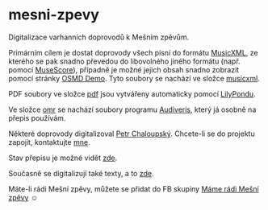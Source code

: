 # mesni-zpevy

Digitalizace varhanních doprovodů k Mešním zpěvům.

Primárním cílem je dostat doprovody všech písní do formátu [MusicXML](https://w3c.github.io/musicxml/), ze kterého se pak snadno převedou do libovolného jiného formátu (např. pomocí [MuseScore](https://musescore.org/)), případně je možné jejich obsah snadno zobrazit pomocí stránky [OSMD Demo](https://opensheetmusicdisplay.github.io/demo/).
Tyto soubory se nachází ve složce [musicxml](/musicxml).

PDF soubory ve složce [pdf](/pdf) jsou vytvářeny automaticky pomocí [LilyPondu](https://lilypond.org/).

Ve složce [omr](/omr) se nachází soubory programu [Audiveris](https://github.com/Audiveris/audiveris), který já osobně na přepis používám.

Některé doprovody digitalizoval [Petr Chaloupský](http://www.chaloupsky.op.cz/).
Chcete-li se do projektu zapojit, kontaktujte [mne](https://karlin.mff.cuni.cz/~slavika/).

Stav přepisu je možné vidět [zde](https://docs.google.com/spreadsheets/d/14aePxDP_JFILqAcNDQxL1LpkKi1S2q6XfP4ELKms_QI/edit).

Současně se digitalizují také texty, a to [zde](https://github.com/olin256/mesni-zpevy-texty/).

Máte-li rádi Mešní zpěvy, můžete se přidat do FB skupiny [Máme rádi Mešní zpěvy](https://www.facebook.com/groups/1569554670524767) ☺️